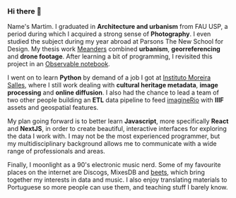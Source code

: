 ### Hi there 👋

Name's Martim. I graduated in **Architecture and urbanism** from FAU USP, a period during which I acquired a strong sense of **Photography**. I even studied the subject during my year abroad at Parsons The New School for Design. My thesis work [Meanders](https://vimeo.com/showcase/4937987/video/261932627) combined **urbanism**, **georreferencing** and **drone footage**. After learning a bit of programming, I revisited this project in an [Observable notebook](https://observablehq.com/@martimpassos/meandros).

I went on to learn **Python** by demand of a job I got at [Instituto Moreira Salles](https://ims.com.br/), where I still work dealing with **cultural heritage metadata**, **image processing** and **online diffusion**. I also had the chance to lead a team of two other people building an **ETL** data pipeline to feed [imagineRio](https://imaginerio.org/) with **IIIF** assets and geospatial features.

My plan going forward is to better learn **Javascript**, more specifically **React** and **NextJS**, in order to create beautiful, interactive interfaces for exploring the data I work with. I may not be the most experienced programmer, but my multidisciplinary background allows me to communicate with a wide range of professionals and areas.

Finally, I moonlight as a 90's electronic music nerd. Some of my favourite places on the internet are Discogs, MixesDB and [beets](https://github.com/beetbox/beets), which bring together my interests in data and music. I also enjoy translating materials to Portuguese so more people can use them, and teaching stuff I barely know.


<!--
**martimpassos/martimpassos** is a ✨ _special_ ✨ repository because its `README.md` (this file) appears on your GitHub profile.

Here are some ideas to get you started:

- 🔭 I’m currently working on ...
- 🌱 I’m currently learning ...
- 👯 I’m looking to collaborate on ...
- 🤔 I’m looking for help with ...
- 💬 Ask me about ...
- 📫 How to reach me: ...
- 😄 Pronouns: ...
- ⚡ Fun fact: ...
-->
